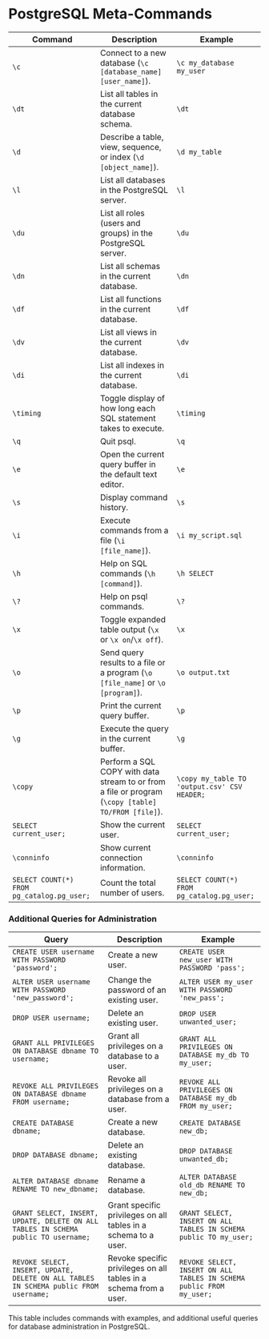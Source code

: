 # PostgreSQL Meta-Commands



| Command       | Description                                                                                        | Example                                           |
|---------------|----------------------------------------------------------------------------------------------------|---------------------------------------------------|
| `\c`          | Connect to a new database (`\c [database_name] [user_name]`).                                      | `\c my_database my_user`                          |
| `\dt`         | List all tables in the current database schema.                                                    | `\dt`                                             |
| `\d`          | Describe a table, view, sequence, or index (`\d [object_name]`).                                   | `\d my_table`                                     |
| `\l`          | List all databases in the PostgreSQL server.                                                       | `\l`                                              |
| `\du`         | List all roles (users and groups) in the PostgreSQL server.                                        | `\du`                                             |
| `\dn`         | List all schemas in the current database.                                                          | `\dn`                                             |
| `\df`         | List all functions in the current database.                                                        | `\df`                                             |
| `\dv`         | List all views in the current database.                                                            | `\dv`                                             |
| `\di`         | List all indexes in the current database.                                                          | `\di`                                             |
| `\timing`     | Toggle display of how long each SQL statement takes to execute.                                    | `\timing`                                         |
| `\q`          | Quit psql.                                                                                         | `\q`                                              |
| `\e`          | Open the current query buffer in the default text editor.                                          | `\e`                                              |
| `\s`          | Display command history.                                                                           | `\s`                                              |
| `\i`          | Execute commands from a file (`\i [file_name]`).                                                   | `\i my_script.sql`                                |
| `\h`          | Help on SQL commands (`\h [command]`).                                                             | `\h SELECT`                                       |
| `\?`          | Help on psql commands.                                                                             | `\?`                                              |
| `\x`          | Toggle expanded table output (`\x` or `\x on`/`\x off`).                                           | `\x`                                              |
| `\o`          | Send query results to a file or a program (`\o [file_name]` or `\o [program]`).                    | `\o output.txt`                                   |
| `\p`          | Print the current query buffer.                                                                    | `\p`                                              |
| `\g`          | Execute the query in the current buffer.                                                           | `\g`                                              |
| `\copy`       | Perform a SQL COPY with data stream to or from a file or program (`\copy [table] TO/FROM [file]`). | `\copy my_table TO 'output.csv' CSV HEADER;`      |
| `SELECT current_user;` | Show the current user.                                                                   | `SELECT current_user;`                            |
| `\conninfo`   | Show current connection information.                                                              | `\conninfo`                                       |
| `SELECT COUNT(*) FROM pg_catalog.pg_user;` | Count the total number of users.                                    | `SELECT COUNT(*) FROM pg_catalog.pg_user;`        |

### Additional Queries for Administration

| Query                                                                                  | Description                                                                                          | Example                                     |
|----------------------------------------------------------------------------------------|------------------------------------------------------------------------------------------------------|---------------------------------------------|
| `CREATE USER username WITH PASSWORD 'password';`                                       | Create a new user.                                                                                   | `CREATE USER new_user WITH PASSWORD 'pass';`|
| `ALTER USER username WITH PASSWORD 'new_password';`                                    | Change the password of an existing user.                                                             | `ALTER USER my_user WITH PASSWORD 'new_pass';`|
| `DROP USER username;`                                                                  | Delete an existing user.                                                                             | `DROP USER unwanted_user;`                  |
| `GRANT ALL PRIVILEGES ON DATABASE dbname TO username;`                                 | Grant all privileges on a database to a user.                                                        | `GRANT ALL PRIVILEGES ON DATABASE my_db TO my_user;`|
| `REVOKE ALL PRIVILEGES ON DATABASE dbname FROM username;`                              | Revoke all privileges on a database from a user.                                                     | `REVOKE ALL PRIVILEGES ON DATABASE my_db FROM my_user;`|
| `CREATE DATABASE dbname;`                                                              | Create a new database.                                                                               | `CREATE DATABASE new_db;`                   |
| `DROP DATABASE dbname;`                                                                | Delete an existing database.                                                                         | `DROP DATABASE unwanted_db;`                |
| `ALTER DATABASE dbname RENAME TO new_dbname;`                                          | Rename a database.                                                                                   | `ALTER DATABASE old_db RENAME TO new_db;`   |
| `GRANT SELECT, INSERT, UPDATE, DELETE ON ALL TABLES IN SCHEMA public TO username;`     | Grant specific privileges on all tables in a schema to a user.                                       | `GRANT SELECT, INSERT ON ALL TABLES IN SCHEMA public TO my_user;`|
| `REVOKE SELECT, INSERT, UPDATE, DELETE ON ALL TABLES IN SCHEMA public FROM username;`  | Revoke specific privileges on all tables in a schema from a user.                                    | `REVOKE SELECT, INSERT ON ALL TABLES IN SCHEMA public FROM my_user;`|

This table includes commands with examples, and additional useful queries for database administration in PostgreSQL.